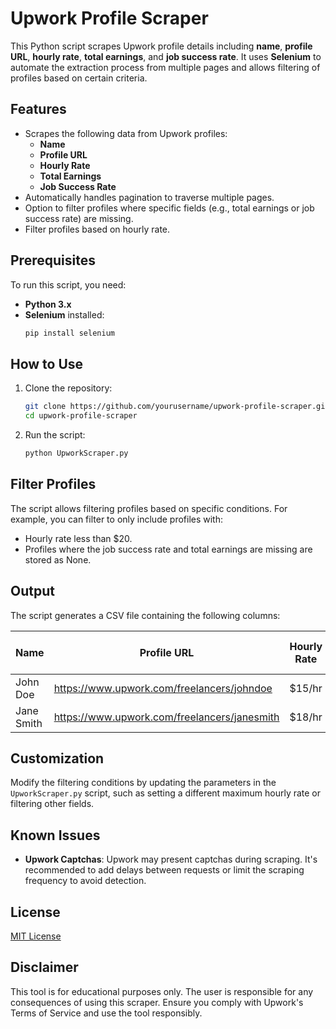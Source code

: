 # Upwork Profile Scraper

This Python script scrapes Upwork profile details including **name**, **profile URL**, **hourly rate**, **total earnings**, and **job success rate**. It uses **Selenium** to automate the extraction process from multiple pages and allows filtering of profiles based on certain criteria.

## Features

- Scrapes the following data from Upwork profiles:
  - **Name**
  - **Profile URL**
  - **Hourly Rate**
  - **Total Earnings**
  - **Job Success Rate**
- Automatically handles pagination to traverse multiple pages.
- Option to filter profiles where specific fields (e.g., total earnings or job success rate) are missing.
- Filter profiles based on hourly rate.

## Prerequisites

To run this script, you need:
- **Python 3.x**
- **Selenium** installed:
  ```bash
  pip install selenium
  ```

## How to Use

1. Clone the repository:
   ```bash
   git clone https://github.com/yourusername/upwork-profile-scraper.git
   cd upwork-profile-scraper
   ```



3. Run the script:
   ```bash
   python UpworkScraper.py
   ```

## Filter Profiles

The script allows filtering profiles based on specific conditions. For example, you can filter to only include profiles with:
- Hourly rate less than $20.
- Profiles where the job success rate and total earnings are missing are stored as None.

## Output

The script generates a CSV file containing the following columns:

| Name       | Profile URL                                 | Hourly Rate | Total Earnings | Job Success Rate |
|------------|---------------------------------------------|-------------|----------------|------------------|
| John Doe   | https://www.upwork.com/freelancers/johndoe  | $15/hr      | None           | None             |
| Jane Smith | https://www.upwork.com/freelancers/janesmith| $18/hr      | $5000          | 95%              |

## Customization

Modify the filtering conditions by updating the parameters in the `UpworkScraper.py` script, such as setting a different maximum hourly rate or filtering other fields.

## Known Issues

- **Upwork Captchas**: Upwork may present captchas during scraping. It's recommended to add delays between requests or limit the scraping frequency to avoid detection.


## License

[MIT License](LICENSE)

## Disclaimer

This tool is for educational purposes only. The user is responsible for any consequences of using this scraper. Ensure you comply with Upwork's Terms of Service and use the tool responsibly.
